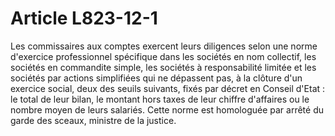 # Article L823-12-1

Les commissaires aux comptes exercent leurs diligences selon une norme d'exercice professionnel spécifique dans les sociétés en nom collectif, les sociétés en commandite simple, les sociétés à responsabilité limitée et les sociétés par actions simplifiées qui ne dépassent pas, à la clôture d'un exercice social, deux des seuils suivants, fixés par décret en Conseil d'Etat : le total de leur bilan, le montant hors taxes de leur chiffre d'affaires ou le nombre moyen de leurs salariés. Cette norme est homologuée par arrêté du garde des sceaux, ministre de la justice.